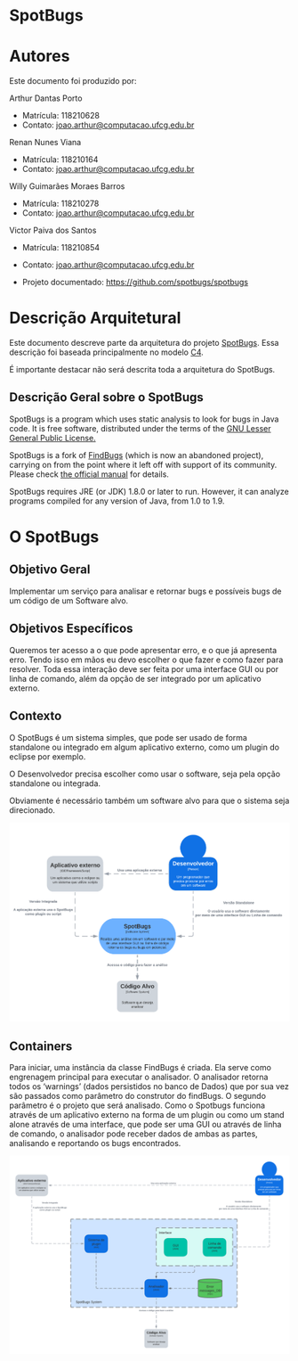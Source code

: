 # SpotBugs

# Autores

Este documento foi produzido por: 

Arthur Dantas Porto
- Matrícula: 118210628
- Contato: joao.arthur@computacao.ufcg.edu.br

Renan Nunes Viana
- Matrícula: 118210164
- Contato: joao.arthur@computacao.ufcg.edu.br

Willy Guimarães Moraes Barros
- Matrícula: 118210278
- Contato: joao.arthur@computacao.ufcg.edu.br

Victor Paiva dos Santos
- Matrícula: 118210854
- Contato: joao.arthur@computacao.ufcg.edu.br

- Projeto documentado: https://github.com/spotbugs/spotbugs

# Descrição Arquitetural

Este documento descreve parte da arquitetura do projeto [SpotBugs](https://github.com/spotbugs/spotbugs). Essa descrição foi baseada principalmente no modelo [C4](https://c4model.com/).

É importante destacar não será descrita toda a arquitetura do SpotBugs. 


## Descrição Geral sobre o SpotBugs

SpotBugs is a program which uses static analysis to look for bugs in Java code. It is free software, distributed under the terms of the [GNU Lesser General Public License.](http://www.gnu.org/licenses/lgpl-3.0.html)

SpotBugs is a fork of [FindBugs](http://findbugs.sourceforge.net/) (which is now an abandoned project), carrying on from the point where it left off with support of its community. Please check [the official manual](https://spotbugs.readthedocs.io/en/latest/) for details.

SpotBugs requires JRE (or JDK) 1.8.0 or later to run. However, it can analyze programs compiled for any version of Java, from 1.0 to 1.9.

# O SpotBugs

## Objetivo Geral

Implementar um serviço para analisar e retornar bugs e possíveis bugs de um código de um Software alvo.

## Objetivos Específicos

Queremos ter acesso a o que pode apresentar erro, e o que já apresenta erro. Tendo isso em mãos eu devo escolher o que fazer e como fazer para resolver. Toda essa interação deve ser feita por uma interface GUI ou por linha de comando, além da opção de ser integrado por um aplicativo externo.

## Contexto

O SpotBugs é um sistema simples, que pode ser usado de forma standalone ou integrado em algum aplicativo externo, como um  plugin do eclipse por exemplo.

O Desenvolvedor precisa escolher como usar o software, seja pela opção standalone ou integrada. 

Obviamente é necessário também um software alvo para que o sistema seja direcionado.

![context](spotbugs/context.png)

## Containers

Para iniciar, uma instância da classe FindBugs é criada. Ela serve como engrenagem principal para executar o analisador. O analisador retorna todos os ‘warnings’ (dados persistidos no banco de Dados) que por sua vez são passados como parâmetro do construtor do findBugs. O segundo parâmetro é o projeto que será analisado.
Como o Spotbugs funciona através de um aplicativo externo na forma de um plugin ou como um stand alone através de uma interface, que pode ser uma GUI ou através de linha de comando, o analisador pode receber dados de ambas as partes, analisando e reportando os bugs encontrados.

![containers](spotbugs/containers.png)

